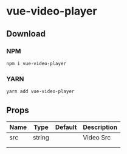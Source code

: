 # vue-video-player

## Download
### NPM
```shell
npm i vue-video-player
```
### YARN
```shell
yarn add vue-video-player
```

## Props
| Name | Type   | Default | Description |
|------|--------|---------|-------------|
| src  | string |         | Video Src   |
|      |        |         |             |
|      |        |         |             |